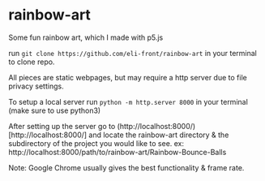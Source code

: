 # rainbow-art
Some fun rainbow art, which I made with p5.js

run `git clone https://github.com/eli-front/rainbow-art` in your terminal to clone repo.

All pieces are static webpages, but may require a http server due to file privacy settings.

To setup a local server run `python -m http.server 8000` in your terminal (make sure to use python3)

After setting up the server go to (http://localhost:8000/)[http://localhost:8000/] and locate the rainbow-art directory & the subdirectory of the project you would like to see. ex: http://localhost:8000/path/to/rainbow-art/Rainbow-Bounce-Balls

Note: Google Chrome usually gives the best functionality & frame rate.
